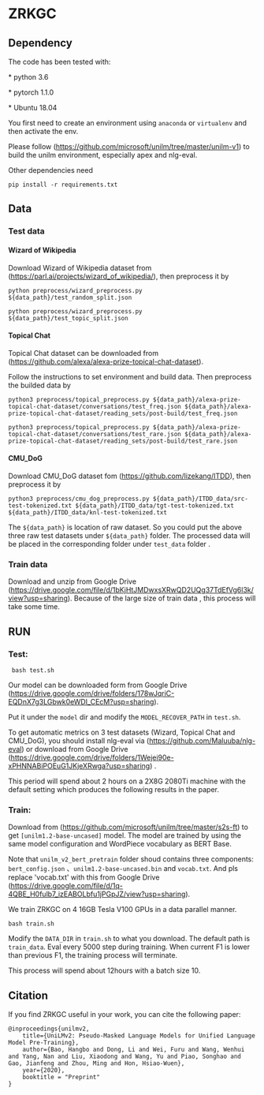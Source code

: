 # ZRKGC

 

## Dependency

The code has been tested with:

\* python 3.6 

\* pytorch 1.1.0

\* Ubuntu 18.04



You first need to create an environment using `anaconda` or `virtualenv` and then activate the env.

Please follow  (https://github.com/microsoft/unilm/tree/master/unilm-v1) to build the unilm environment, especially apex and nlg-eval.

Other dependencies need

```
pip install -r requirements.txt
```
## Data


### Test data

#### Wizard of Wikipedia 

Download Wizard of Wikipedia dataset from (https://parl.ai/projects/wizard_of_wikipedia/), then preprocess it by 

```
python preprocess/wizard_preprocess.py ${data_path}/test_random_split.json

python preprocess/wizard_preprocess.py ${data_path}/test_topic_split.json
```



#### Topical Chat

Topical Chat dataset can be downloaded from (https://github.com/alexa/alexa-prize-topical-chat-dataset).

Follow the instructions to set  environment and build data. Then preprocess the builded data by 

```
python3 preprocess/topical_preprocess.py ${data_path}/alexa-prize-topical-chat-dataset/conversations/test_freq.json ${data_path}/alexa-prize-topical-chat-dataset/reading_sets/post-build/test_freq.json

python3 preprocess/topical_preprocess.py ${data_path}/alexa-prize-topical-chat-dataset/conversations/test_rare.json ${data_path}/alexa-prize-topical-chat-dataset/reading_sets/post-build/test_rare.json
```



#### CMU_DoG

Download CMU_DoG dataset fom (https://github.com/lizekang/ITDD), then preprocess it by

```
python3 preprocess/cmu_dog_preprocess.py ${data_path}/ITDD_data/src-test-tokenized.txt ${data_path}/ITDD_data/tgt-test-tokenized.txt ${data_path}/ITDD_data/knl-test-tokenized.txt
```



The `${data_path}` is location of raw dataset. So you could put the above three raw test datasets under `${data_path}` folder. The processed data will be  placed in the corresponding folder under `test_data` folder .

### Train data

Download and unzip from Google Drive (https://drive.google.com/file/d/1bKjHtJMDwxsXRwQD2UQg37TdEfVg6l3k/view?usp=sharing).  Because of the large size of train data , this process will take some time.


## RUN

### Test:

```
 bash test.sh
```

Our model can be downloaded form from Google Drive (https://drive.google.com/drive/folders/178wJqriC-EQDnX7g3LGbwk0eWDI_CEcM?usp=sharing).  

Put it under the  `model` dir and modify the `MODEL_RECOVER_PATH`  in `test.sh`. 

To get automatic metrics on 3 test datasets (Wizard, Topical Chat and CMU_DoG),  you should install nlg-eval via (https://github.com/Maluuba/nlg-eval)  or download from Google Drive (https://drive.google.com/drive/folders/1Wejei90e-xPHNNABiPOEuG1JKjeXRwga?usp=sharing) .

This period will spend about 2 hours on a 2X8G 2080Ti machine with the default setting which produces the following results in the paper.

### Train:

Download from (https://github.com/microsoft/unilm/tree/master/s2s-ft) to get `[unilm1.2-base-uncased]` model. The model are trained by using the same model configuration and WordPiece vocabulary as BERT Base.

Note that  `unilm_v2_bert_pretrain` folder shoud  contains  three components: `bert_config.json` 、`unilm1.2-base-uncased.bin`  and  `vocab.txt`. And pls replace 'vocab.txt' with this from Google Drive (https://drive.google.com/file/d/1q-4QBE_H0fulb7_izEABOLbfu1jPGpJZ/view?usp=sharing).


We train ZRKGC on 4 16GB Tesla V100 GPUs in a data parallel manner.

```
bash train.sh
```

Modify the `DATA_DIR`  in `train.sh` to what you download. The default path is `train_data`. Eval every 5000 step during training.  When current F1 is lower than previous F1, the training process will terminate.

This process will spend about 12hours with a batch size 10.

## Citation

If you find ZRKGC useful in your work, you can cite the following paper:
```
@inproceedings{unilmv2,
    title={UniLMv2: Pseudo-Masked Language Models for Unified Language Model Pre-Training},
    author={Bao, Hangbo and Dong, Li and Wei, Furu and Wang, Wenhui and Yang, Nan and Liu, Xiaodong and Wang, Yu and Piao, Songhao and Gao, Jianfeng and Zhou, Ming and Hon, Hsiao-Wuen},
    year={2020},
    booktitle = "Preprint"
}
```

